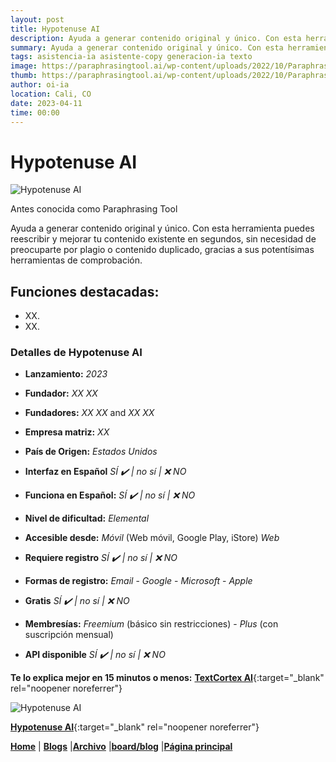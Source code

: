 ```yaml
---
layout: post
title: Hypotenuse AI
description: Ayuda a generar contenido original y único. Con esta herramienta puedes reescribir y mejorar tu contenido existente en segundos.
summary: Ayuda a generar contenido original y único. Con esta herramienta puedes reescribir y mejorar tu contenido existente en segundos, sin necesidad de preocuparte por plagio o contenido duplicado, gracias a sus potentísimas herramientas de comprobación.
tags: asistencia-ia asistente-copy generacion-ia texto
image: https://paraphrasingtool.ai/wp-content/uploads/2022/10/Paraphrasing-tool-ai-new-logo-svg.svg
thumb: https://paraphrasingtool.ai/wp-content/uploads/2022/10/Paraphrasing-tool-ai-new-logo-svg.svg
author: oi-ia
location: Cali, CO
date: 2023-04-11
time: 00:00
---
```


# Hypotenuse AI

![Hypotenuse AI](https://paraphrasingtool.ai/wp-content/uploads/2022/10/Paraphrasing-tool-ai-new-logo-svg.svg)

Antes conocida como Paraphrasing Tool

Ayuda a generar contenido original y único. Con esta herramienta puedes reescribir y mejorar tu contenido existente en segundos, sin necesidad de preocuparte por plagio o contenido duplicado, gracias a sus potentísimas herramientas de comprobación.

## Funciones destacadas:

- XX.
- XX.

### Detalles de Hypotenuse AI

- **Lanzamiento:**
  _2023_

- **Fundador:**
  _XX XX_
- **Fundadores:**
  _XX XX_ and _XX XX_

- **Empresa matriz:**
  _XX_

- **País de Origen:**
  _Estados Unidos_

- **Interfaz en Español**
  _SÍ ✔️ | no_
  _sí | ❌ NO_

- **Funciona en Español:**
  _SÍ ✔️ | no_
  _sí | ❌ NO_

- **Nivel de dificultad:**
  _Elemental_

- **Accesible desde:**
  _Móvil_ (Web móvil, Google Play, iStore)
  _Web_

- **Requiere registro**
  _SÍ ✔️ | no_
  _sí | ❌ NO_

- **Formas de registro:**
  _Email_ - _Google_ - _Microsoft_ - _Apple_

- **Gratis**
  _SÍ ✔️ | no_
  _sí | ❌ NO_

- **Membresías:**
  _Freemium_ (básico sin restricciones) - _Plus_ (con suscripción mensual)

- **API disponible**
  _SÍ ✔️ | no_
  _sí | ❌ NO_

**Te lo explica mejor en 15 minutos o menos:**
[**TextCortex AI**](https://www.youtube.com/watch?v=pjOKsVeGziU){:target="\_blank" rel="noopener noreferrer"}

![Hypotenuse AI](https://paraphrasingtool.ai/wp-content/uploads/2022/10/Paraphrasing-tool-ai-new-logo-svg.svg)

[**Hypotenuse AI**](https://www.hypotenuse.ai/paraphrasing-tool?gclid=CjwKCAjwq4imBhBQEiwA9Nx1BsGhkO0P14J_bFFydUeuuMiR8DoM3wCTP-AE3-Kahmj9WOw5kPh8nhoCNVoQAvD_BwE){:target="\_blank" rel="noopener noreferrer"}

[**Home**](https://lucfreelance.github.io/board/) | [**Blogs**](https://oportunidadesilimitadas.com/blogs/_site/index.html) |[**Archivo**](https://lucfreelance.github.io/board/archive/) |[**board/blog**](https://lucfreelance.github.io/board/blog/) |[**Página principal**](https://oportunidadesilimitadas.com)
